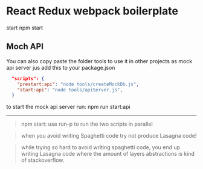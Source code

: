 # React Redux webpack boilerplate

start
npm start

## Moch API

You can also copy paste the folder tools to use it in other projects as mock api server
jus add this to your package.json

```json
  "scripts": {
    "prestart:api": "node tools/createMockDb.js",
    "start:api": "node tools/apiServer.js",
  }
```

to start the mock api server run:
npm run start:api

---

> npm start: use run-p to run the two scripts in parallel

> when you avoid writing Spaghetti code try not produce Lasagna code!

> while trying so hard to avoid writing spaghetti code, you end up writing Lasagna code where the amount of layers abstractions is kind of stackoverflow.
